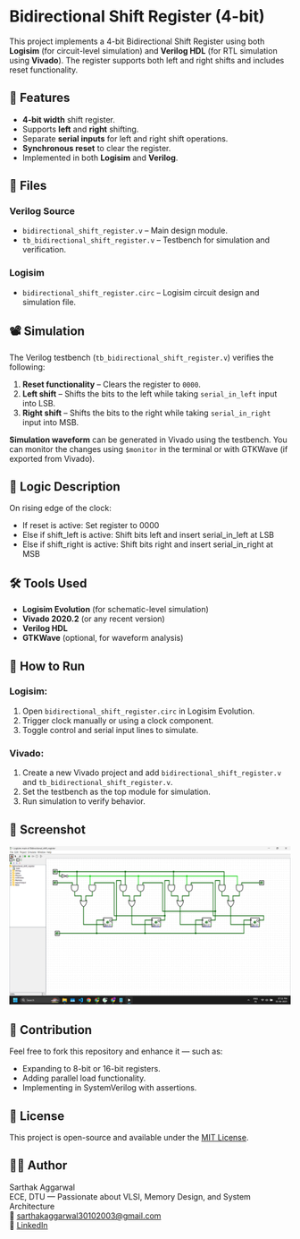 # Bidirectional Shift Register (4-bit)

This project implements a 4-bit Bidirectional Shift Register using both **Logisim** (for circuit-level simulation) and **Verilog HDL** (for RTL simulation using **Vivado**). The register supports both left and right shifts and includes reset functionality.

## 🔧 Features

- **4-bit width** shift register.
- Supports **left** and **right** shifting.
- Separate **serial inputs** for left and right shift operations.
- **Synchronous reset** to clear the register.
- Implemented in both **Logisim** and **Verilog**.

## 📁 Files

### Verilog Source

- `bidirectional_shift_register.v` – Main design module.
- `tb_bidirectional_shift_register.v` – Testbench for simulation and verification.

### Logisim

- `bidirectional_shift_register.circ` – Logisim circuit design and simulation file.

## 📽️ Simulation

The Verilog testbench (`tb_bidirectional_shift_register.v`) verifies the following:

1. **Reset functionality** – Clears the register to `0000`.
2. **Left shift** – Shifts the bits to the left while taking `serial_in_left` input into LSB.
3. **Right shift** – Shifts the bits to the right while taking `serial_in_right` input into MSB.

**Simulation waveform** can be generated in Vivado using the testbench. You can monitor the changes using `$monitor` in the terminal or with GTKWave (if exported from Vivado).

## 🧠 Logic Description
On rising edge of the clock:
- If reset is active:
Set register to 0000
- Else if shift_left is active:
Shift bits left and insert serial_in_left at LSB
- Else if shift_right is active:
Shift bits right and insert serial_in_right at MSB


## 🛠 Tools Used

- **Logisim Evolution** (for schematic-level simulation)
- **Vivado 2020.2** (or any recent version)
- **Verilog HDL**
- **GTKWave** (optional, for waveform analysis)

## 🧪 How to Run

### Logisim:
1. Open `bidirectional_shift_register.circ` in Logisim Evolution.
2. Trigger clock manually or using a clock component.
3. Toggle control and serial input lines to simulate.

### Vivado:
1. Create a new Vivado project and add `bidirectional_shift_register.v` and `tb_bidirectional_shift_register.v`.
2. Set the testbench as the top module for simulation.
3. Run simulation to verify behavior.

## 📸 Screenshot

![](Bidirectional_Shift_Register/outputs_pdf/image.png)

## 🤝 Contribution

Feel free to fork this repository and enhance it — such as:
- Expanding to 8-bit or 16-bit registers.
- Adding parallel load functionality.
- Implementing in SystemVerilog with assertions.

## 📜 License

This project is open-source and available under the [MIT License](LICENSE).

## 🙋‍♂️ Author

Sarthak Aggarwal  
ECE, DTU — Passionate about VLSI, Memory Design, and System Architecture  
📧 sarthakaggarwal30102003@gmail.com  
🔗 [LinkedIn](https://www.linkedin.com/in/your-profile/)


